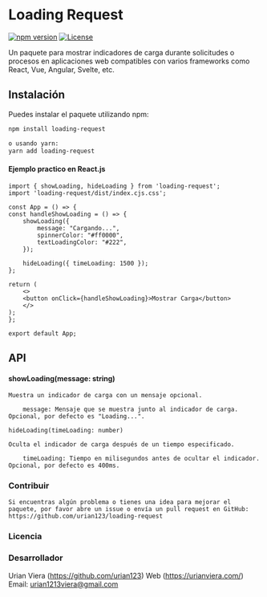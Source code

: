 # Loading Request

[![npm version](https://img.shields.io/npm/v/loading-request.svg?style=flat-square)](https://www.npmjs.com/package/loading-request)
[![License](https://img.shields.io/github/license/yourusername/loading-request.svg)](https://github.com/yourusername/loading-request/blob/main/LICENSE)

Un paquete para mostrar indicadores de carga durante solicitudes o procesos en aplicaciones web compatibles con varios frameworks como React, Vue, Angular, Svelte, etc.

## Instalación

Puedes instalar el paquete utilizando npm:

```bash
npm install loading-request

o usando yarn:
yarn add loading-request
```

#### Ejemplo practico en React.js

    import { showLoading, hideLoading } from 'loading-request';
    import 'loading-request/dist/index.cjs.css';

    const App = () => {
    const handleShowLoading = () => {
        showLoading({
            message: "Cargando...",
            spinnerColor: "#ff0000",
            textLoadingColor: "#222",
        });

        hideLoading({ timeLoading: 1500 });
    };

    return (
        <>
        <button onClick={handleShowLoading}>Mostrar Carga</button>
        </>
    );
    };

    export default App;

## API

#### showLoading(message: string)

    Muestra un indicador de carga con un mensaje opcional.

        message: Mensaje que se muestra junto al indicador de carga. Opcional, por defecto es "Loading...".

    hideLoading(timeLoading: number)

    Oculta el indicador de carga después de un tiempo especificado.

        timeLoading: Tiempo en milisegundos antes de ocultar el indicador. Opcional, por defecto es 400ms.

### Contribuir

    Si encuentras algún problema o tienes una idea para mejorar el paquete, por favor abre un issue o envía un pull request en GitHub: https://github.com/urian123/loading-request

### Licencia

### Desarrollador

Urian Viera (https://github.com/urian123)
Web (https://urianviera.com/)
Email: urian1213viera@gmail.com
